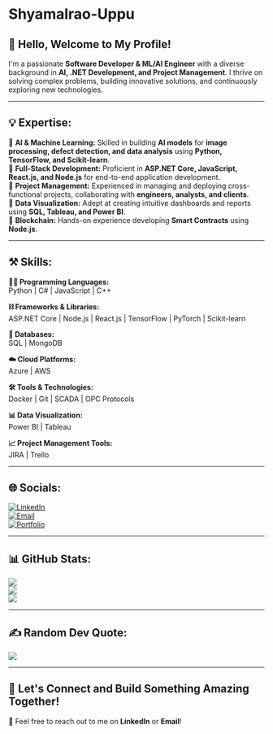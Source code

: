 # Shyamalrao-Uppu
<h2>👋 Hello, Welcome to My Profile!</h2>  

I'm a passionate <b>Software Developer & ML/AI Engineer</b> with a diverse background in **AI, .NET Development, and Project Management**. I thrive on solving complex problems, building innovative solutions, and continuously exploring new technologies.  

---

## 💡 **Expertise:**  

🔹 **AI & Machine Learning:** Skilled in building **AI models** for **image processing, defect detection, and data analysis** using **Python, TensorFlow, and Scikit-learn**.  
🔹 **Full-Stack Development:** Proficient in **ASP.NET Core, JavaScript, React.js, and Node.js** for end-to-end application development.  
🔹 **Project Management:** Experienced in managing and deploying cross-functional projects, collaborating with **engineers, analysts, and clients**.  
🔹 **Data Visualization:** Adept at creating intuitive dashboards and reports using **SQL, Tableau, and Power BI**.  
🔹 **Blockchain:** Hands-on experience developing **Smart Contracts** using **Node.js**.  

---

## ⚒️ **Skills:**  

**🧑‍💻 Programming Languages:**  
Python | C# | JavaScript | C++  

**⛓️ Frameworks & Libraries:**  
ASP.NET Core | Node.js | React.js | TensorFlow | PyTorch | Scikit-learn  

**💾 Databases:**  
SQL | MongoDB  

**☁️ Cloud Platforms:**  
Azure | AWS  

**🛠️ Tools & Technologies:**  
Docker | Git | SCADA | OPC Protocols  

**📊 Data Visualization:**  
Power BI | Tableau  

**📈 Project Management Tools:**  
JIRA | Trello  

---

## 🌐 **Socials:**  

[![LinkedIn](https://img.shields.io/badge/LinkedIn-%230077B5.svg?logo=linkedin&logoColor=white)](https://www.linkedin.com/shyamalraouppu)  
[![Email](https://img.shields.io/badge/Email-%230077B5.svg?logo=gmail&logoColor=white)](mailto:shyamalraothis@gmail.com)  
[![Portfolio](https://img.shields.io/badge/Portfolio-%230077B5.svg?logo=portfolio&logoColor=white)](https://yourportfolio.com)  

---

## 📊 **GitHub Stats:**  

![](https://github-readme-stats.vercel.app/api?username=Shyamsai456&theme=radical&hide_border=false&include_all_commits=true&count_private=true)  
![](https://github-readme-streak-stats.herokuapp.com/?user=Shyamsai456&theme=radical&hide_border=false)  
![](https://github-readme-stats.vercel.app/api/top-langs/?username=Shyamsai456&theme=radical&hide_border=false&include_all_commits=false&count_private=true&layout=compact)  

---

## ✍️ **Random Dev Quote:**  

![](https://quotes-github-readme.vercel.app/api?type=horizontal&theme=radical)  

---

## 🚀 **Let's Connect and Build Something Amazing Together!**  
🔗 Feel free to reach out to me on **LinkedIn** or **Email**!  
